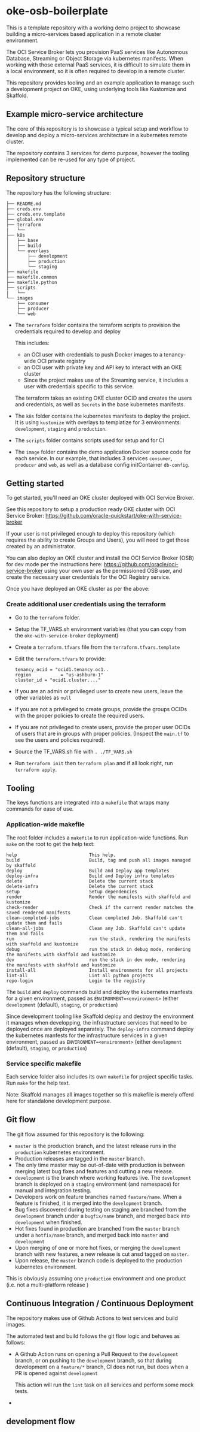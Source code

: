# oke-osb-boilerplate

This is a template repository with a working demo project to showcase building a micro-services based application in a remote cluster environment.

The OCI Service Broker lets you provision PaaS services like Autonomous Database, Streaming or Object Storage via kubernetes manifests. When working with those external PaaS services, it is difficult to simulate them in a local environment, so it is often required to develop in a remote cluster.

This repository provides tooling and an example application to manage such a development project on OKE, using underlying tools like Kustomize and Skaffold.

## Example micro-service architecture

The core of this repository is to showcase a typical setup and workflow to develop and deploy a micro-services architecture in a kubernetes remote cluster.

The repository contains 3 services for demo purpose, however the tooling implemented can be re-used for any type of project.

## Repository structure

The repository has the following structure:

```
├── README.md
├── creds.env
├── creds.env.template
├── global.env
├── terraform
|   └──
├── k8s
│   ├── base
│   ├── build
│   └── overlays
│       ├── development
│       ├── production
│       └── staging
├── makefile
├── makefile.common
├── makefile.python
├── scripts
|   └──
└── images
    ├── consumer
    ├── producer
    └── web
```

- The `terraform` folder contains the terraform scripts to provision the credentials required to develop and deploy

    This includes:
    - an OCI user with credentials to push Docker images to a tenancy-wide OCI private registry
    - an OCI user with private key and API key to interact with an OKE cluster
    - Since the project makes use of the Streaming service, it includes a user with credentials specific to this service.

    The terraform takes an existing OKE cluster OCID and creates the users and credentials, as well as `Secrets` in the base kubernetes manifests.

- The `k8s` folder contains the kubernetes manifests to deploy the project. It is using `kustomize` with overlays to templatize for 3 environments: `development`, `staging` and `production`.

- The `scripts` folder contains scripts used for setup and for CI

- The `image` folder contains the demo application Docker source code for each service. In our example, that includes 3 services `consumer`, `producer` and `web`, as well as a database config initContainer `db-config`.

## Getting started

To get started, you'll need an OKE cluster deployed with OCI Service Broker.

See this repository to setup a production ready OKE cluster with OCI Service Broker: https://github.com/oracle-quickstart/oke-with-service-broker

If your user is not privileged enough to deploy this repository (which requires the ability to create Groups and Users), you will need to get those created by an administrator. 

You can also deploy an OKE cluster and install the OCI Service Broker (OSB) for dev mode per the instructions here: https://github.com/oracle/oci-service-broker using your own user as the permissioned OSB user, and create the necessary user credentials for the OCI Registry service.

Once you have deployed an OKE cluster as per the above:

### Create additional user credentials using the terraform

- Go to the `terraform` folder.
- Setup the TF_VARS.sh environment variables (that you can copy from the `oke-with-service-broker` deployment)
- Create a `terraform.tfvars` file from the `terraform.tfvars.template`
- Edit the `terraform.tfvars` to provide:

    ```
    tenancy_ocid = "ocid1.tenancy.oc1..
    region           = "us-ashburn-1"
    cluster_id = "ocid1.cluster...."
    ```
- If you are an admin or privileged user to create new users, leave the other variables as `null`
- If you are not a privileged to create groups, provide the groups OCIDs with the proper policies to create the required users. 
- If you are not privileged to create users, provide the proper user OCIDs of users that are in groups with proper policies. (Inspect the `main.tf` to see the users and policies required).
- Source the TF_VARS.sh file with `. ./TF_VARS.sh`
- Run `terraform init` then `terraform plan` and if all look right, run `terraform apply`.


## Tooling

The keys functions are integrated into a `makefile` that wraps many commands for ease of use. 

### Application-wide makefile

The root folder includes a `makefile` to run application-wide functions. Run `make` on the root to get the help text:

```
help                           This help.
build                          Build, tag and push all images managed by skaffold
deploy                         Build and Deploy app templates
deploy-infra                   Build and Deploy infra templates
delete                         Delete the current stack
delete-infra                   Delete the current stack
setup                          Setup dependencies
render                         Render the manifests with skaffold and kustomize
check-render                   Check if the current render matches the saved rendered manifests
clean-completed-jobs           Clean completed Job. Skaffold can't update them and fails
clean-all-jobs                 Clean any Job. Skaffold can't update them and fails
run                            run the stack, rendering the manifests with skaffold and kustomize
debug                          run the stack in debug mode, rendering the manifests with skaffold and kustomize
dev                            run the stack in dev mode, rendering the manifests with skaffold and kustomize
install-all                    Install environments for all projects
lint-all                       Lint all python projects
repo-login                     Login to the registry
```

The `build` and `deploy` commands build and deploy the kubernetes manfests for a given environment, passed as `ENVIRONMENT=<environment>` (either `development` (default), `staging`, or `production`)

Since development tooling like Skaffold deploy and destroy the environment it manages when developping, the infrastructure services that need to be deployed once are deployed separately. The `deploy-infra` command deploy the kubernetes manfests for the infrastructure services in a given environment, passed as `ENVIRONMENT=<environment>` (either `development` (default), `staging`, or `production`)

### Service specific makefile

Each service folder also includes its own `makefile` for project specific tasks. Run `make` for the help text.

Note: Skaffold manages all images together so this makefile is merely offerd here for standalone development purpose.


## Git flow

The git flow assumed for this repository is the following:

- `master` is the production branch, and the latest release runs in the `production` kubernetes environment. 
- Production releases are tagged in the `master` branch.
- The only time master may be out-of-date with production is between merging latest bug fixes and features and cutting a new release.
- `development` is the branch where working features live. The `development` branch is deployed on a `staging` environment (and namespace) for manual and integration testing.
- Developers work on feature branches named `feature/name`. When a feature is finished, it is merged into the `development` branch. 
- Bug fixes discovered during testing on staging are branched from the `development` branch under a `bugfix/name` branch, and merged back into `development` when finished.
- Hot fixes found in production are branched from the `master` branch under a `hotfix/name` branch, and merged back into `master` and `development`
- Upon merging of one or more hot fixes, or merging the `development` branch with new features, a new release is cut ansd tagged on `master`.
- Upon release, the `master` branch code is deployed to the production kubernetes environment.

This is obviously assuming one `production` environment and one product (i.e. not a multi-platform release )

## Continuous Integration / Continuous Deployment

The repository makes use of Github Actions to test services and build images.

The automated test and build follows the git flow logic and behaves as follows:

- A Github Action runs on opening a Pull Request to the `development` branch, or on pushing to the `development` branch, so that during development on a `feature/*` branch, CI does not run, but does when a PR is opened against `development`

    This action will run the `lint` task on all services and perform some mock tests.
- 

## development flow

